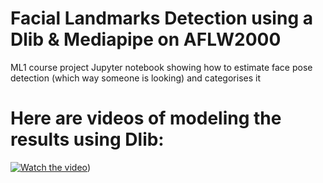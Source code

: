 # Facial Landmarks Detection using a Dlib & Mediapipe on AFLW2000
ML1 course project
Jupyter notebook showing how to estimate face pose detection (which way someone is looking) and categorises it 
# Here are videos of modeling the results using Dlib:
[![Watch the video](https://i.imgur.com/vKb2F1B.png)]([https://drive.google.com/file/d/1soNCkGxMDBQ1dO6EpxkI8fxyrgS7LriZ/view?usp=sharing]))
